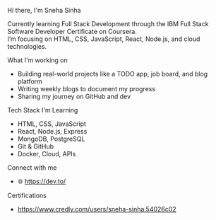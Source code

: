 Hi there, I'm Sneha Sinha

Currently learning Full Stack Development through the IBM Full Stack Software Developer Certificate on Coursera.  
I’m focusing on HTML, CSS, JavaScript, React, Node.js, and cloud technologies.

What I'm working on
- Building real-world projects like a TODO app, job board, and blog platform
- Writing weekly blogs to document my progress
- Sharing my journey on GitHub and dev

Tech Stack I'm Learning
- HTML, CSS, JavaScript
- React, Node.js, Express
- MongoDB, PostgreSQL
- Git & GitHub
- Docker, Cloud, APIs

Connect with me
- 🌐 https://dev.to/

Certifications
- https://www.credly.com/users/sneha-sinha.54026c02

